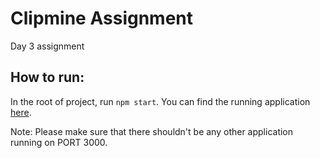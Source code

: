 # Clipmine Assignment

Day 3 assignment

## How to run:

In the root of project, run `npm start`. You can find the running application [here](http://localhost:3000).


Note: Please make sure that there shouldn't be any other application running on PORT 3000.
